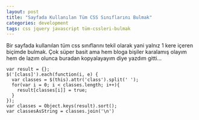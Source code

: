 ```yaml
---
layout: post
title: "Sayfada Kullanılan Tüm CSS Sınıflarını Bulmak"
categories: development
tags: css jquery javascript tüm-cssleri-bulmak
---
```


Bir sayfada kullanılan tüm css sınıflarını tekil olarak yani yalnız 1 kere içeren biçimde bulmak. Çok süper basit ama hem bloga bişiler karalamış olayım hem de lazım olunca buradan kopyalayayım diye yazdım gitti...

	var result = {};
	$('[class]').each(function(i, e) {
	  var classes = $(this).attr('class').split(' ');
	  for(var i = 0; i < classes.length; i++){
	    result[classes[i]] = true;
	  }
	});
	var classes = Object.keys(result).sort();
	var classesAsString = classes.join('\n')
